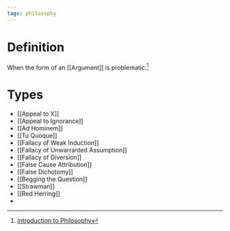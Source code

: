 ```yaml
---
tags: philosophy
---
```


# Definition

When the form of an [[Argument]] is problematic.[^1]

# Types
- [[Appeal to X]]
- [[Appeal to Ignorance]]
- [[Ad Hominem]]
- [[Tu Quoque]]
- [[Fallacy of Weak Induction]]
- [[Fallacy of Unwarranted Assumption]]
- [[Fallacy of Diversion]]
- [[False Cause Attribution]]
- [[False Dichotomy]]
- [[Begging the Question]]
- [[Strawman]]
- [[Red Herring]]
- 

[^1]: [Introduction to Philosophy](zotero://open-pdf/library/items/M84L5RRJ?page=168)